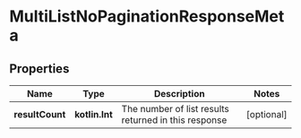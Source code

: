 
# MultiListNoPaginationResponseMeta

## Properties
Name | Type | Description | Notes
------------ | ------------- | ------------- | -------------
**resultCount** | **kotlin.Int** | The number of list results returned in this response |  [optional]



